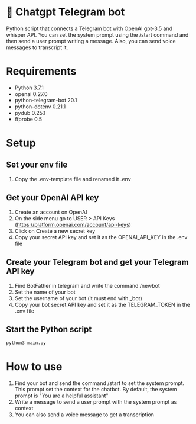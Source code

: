 # 🤖 Chatgpt Telegram bot
Python script that connects a Telegram bot with OpenAI gpt-3.5 and whisper API. You can set the system prompt using the /start command and then send a user prompt writing a message. Also, you can send voice messages to transcript it.

# Requirements
* Python 3.7.1
* openai 0.27.0
* python-telegram-bot 20.1
* python-dotenv 0.21.1
* pydub 0.25.1
* ffprobe 0.5

# Setup
## Set your env file
1. Copy the .env-template file and renamed it .env

## Get your OpenAI API key
1. Create an account on OpenAI
2. On the side menu go to USER > API Keys (https://platform.openai.com/account/api-keys)
3. Click on Create a new secret key
4. Copy your secret API key and set it as the OPENAI_API_KEY in the .env file

## Create your Telegram bot and get your Telegram API key
1. Find BotFather in telegram and write the command /newbot
2. Set the name of your bot
3. Set the username of your bot (it must end with _bot)
5. Copy your bot secret API key and set it as the TELEGRAM_TOKEN in the .env file

## Start the Python script
```sh
python3 main.py
```

# How to use
1. Find your bot and send the command /start to set the system prompt. This prompt set the context for the chatbot. By default, the system prompt is "You are a helpful assistant"
2. Write a message to send a user prompt with the system prompt as context
3. You can also send a voice message to get a transcription